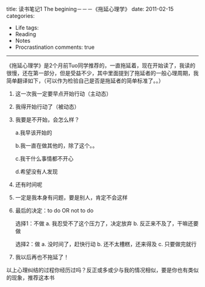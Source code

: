 title: 读书笔记1 The begining－－－《拖延心理学》
date: 2011-02-15
categories:
- Life
tags:
- Reading
- Notes
- Procrastination
comments: true
---

《拖延心理学》是2个月前Tuo同学推荐的，一直拖延着，现在开始读了，我读的很慢，还在第一部分，但是受益不少，其中里面提到了拖延者的一般心理周期，我简单翻译如下，（可以作为检验自己是否是拖延者的简单标准了。。）
 
1. 这一次我一定要早点开始行动（主动态）

2. 我得开始行动了（被动态）

3. 我要是不开始，会怎么样？

    a.我早该开始的

    b.我一直在做其他的，除了这个。。

    c.我干什么事情都不开心

    d.希望没有人发现

4. 还有时间呢

5. 一定是我本身有问题，要是别人，肯定不会这样

6. 最后的决定：to do OR not to do

   选择1：不做
	   a. 我忍受不了这个压力了，决定放弃
	   b. 反正来不及了，干嘛还要做

   选择2：做
	   a. 没时间了，赶快行动
	   b. 还不太槽糕，还来得及
	   c. 只要做完就行

7. 我以后再也不拖延了！
 
以上心理纠结的过程你经历过吗？反正或多或少与我的情况相似，要是你也有类似的现象，推荐这本书